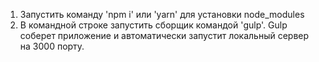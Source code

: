 1. Запустить команду 'npm i' или 'yarn' для установки node_modules
2. В командной строке запустить сборщик командой 'gulp'. Gulp соберет приложение и автоматически запустит локальный сервер на 3000 порту.